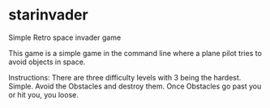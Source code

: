 # starinvader
Simple Retro space invader game

This game is a simple game in the command line where a plane pilot tries to avoid objects in space.

Instructions:
There are three difficulty levels with 3 being the hardest.
Simple. Avoid the Obstacles and destroy them.
Once Obstacles go past you or hit you, you loose.
